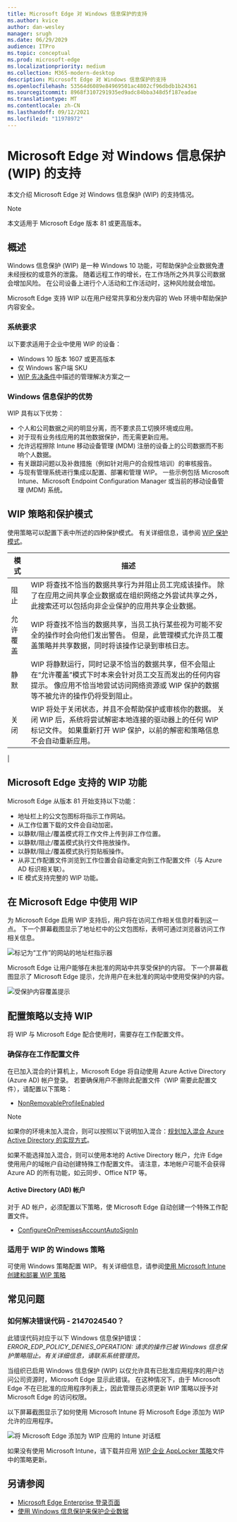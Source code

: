 ```yaml
---
title: Microsoft Edge 对 Windows 信息保护的支持
ms.author: kvice
author: dan-wesley
manager: srugh
ms.date: 06/29/2029
audience: ITPro
ms.topic: conceptual
ms.prod: microsoft-edge
ms.localizationpriority: medium
ms.collection: M365-modern-desktop
description: Microsoft Edge 对 Windows 信息保护的支持
ms.openlocfilehash: 53564d6089e84969501ac4802cf96dbdb1b24361
ms.sourcegitcommit: 8968f3107291935ed9adc84bba348d5f187eadae
ms.translationtype: MT
ms.contentlocale: zh-CN
ms.lasthandoff: 09/12/2021
ms.locfileid: "11978972"
---
```

# <a name="microsoft-edge-support-for-windows-information-protection-wip"></a>Microsoft Edge 对 Windows 信息保护 (WIP) 的支持

本文介绍 Microsoft Edge 对 Windows 信息保护 (WIP) 的支持情况。

> [!NOTE]
> 本文适用于 Microsoft Edge 版本 81 或更高版本。

## <a name="overview"></a>概述

Windows 信息保护 (WIP) 是一种 Windows 10 功能，可帮助保护企业数据免遭未经授权的或意外的泄露。 随着远程工作的增长，在工作场所之外共享公司数据会增加风险。 在公司设备上进行个人活动和工作活动时，这种风险就会增加。

Microsoft Edge 支持 WIP 以在用户经常共享和分发内容的 Web 环境中帮助保护内容安全。

### <a name="system-requirements"></a>系统要求

以下要求适用于企业中使用 WIP 的设备：

- Windows 10 版本 1607 或更高版本
- 仅 Windows 客户端 SKU
- [WIP 先决条件](/windows/security/information-protection/windows-information-protection/protect-enterprise-data-using-wip#prerequisites)中描述的管理解决方案之一

### <a name="windows-information-protection-benefits"></a>Windows 信息保护的优势

WIP 具有以下优势：

- 个人和公司数据之间的明显分离，而不要求员工切换环境或应用。
- 对于现有业务线应用的其他数据保护，而无需更新应用。
- 允许远程擦除 Intune 移动设备管理 (MDM) 注册的设备上的公司数据而不影响个人数据。 
- 有关跟踪问题以及补救措施（例如针对用户的合规性培训）的审核报告。
- 与现有管理系统进行集成以配置、部署和管理 WIP。 一些示例包括 Microsoft Intune、Microsoft Endpoint Configuration Manager 或当前的移动设备管理 (MDM) 系统。

## <a name="wip-policy-and-protection-modes"></a>WIP 策略和保护模式

使用策略可以配置下表中所述的四种保护模式。 有关详细信息，请参阅 [WIP 保护模式](/windows/security/information-protection/windows-information-protection/protect-enterprise-data-using-wip#wip-protection-modes)。

| 模式 | 描述 |
|------|-------------|
| 阻止 | WIP 将查找不恰当的数据共享行为并阻止员工完成该操作。 除了在应用之间共享企业数据或在组织网络之外尝试共享之外，此搜索还可以包括向非企业保护的应用共享企业数据。 |
| 允许覆盖 | WIP 将查找不恰当的数据共享，当员工执行某些视为可能不安全的操作时会向他们发出警告。 但是，此管理模式允许员工覆盖策略并共享数据，同时将该操作记录到审核日志。 |
| 静默 | WIP 将静默运行，同时记录不恰当的数据共享，但不会阻止在“允许覆盖”模式下时本来会针对员工交互而发出的任何内容提示。 像应用不恰当地尝试访问网络资源或 WIP 保护的数据等不被允许的操作仍将受到阻止。 |
| 关闭 | WIP 将处于关闭状态，并且不会帮助保护或审核你的数据。 关闭 WIP 后，系统将尝试解密本地连接的驱动器上的任何 WIP 标记文件。 如果重新打开 WIP 保护，以前的解密和策略信息不会自动重新应用。
 |

## <a name="wip-features-supported-in-microsoft-edge"></a>Microsoft Edge 支持的 WIP 功能

Microsoft Edge 从版本 81 开始支持以下功能：

- 地址栏上的公文包图标将指示工作网站。  
- 从工作位置下载的文件会自动加密。
- 以静默/阻止/覆盖模式将工作文件上传到非工作位置。  
- 以静默/阻止/覆盖模式执行文件拖放操作。
- 以静默/阻止/覆盖模式执行剪贴板操作。
- 从非工作配置文件浏览到工作位置会自动重定向到工作配置文件（与 Azure AD 标识相关联）。
- IE 模式支持完整的 WIP 功能。

## <a name="working-with-wip-in-microsoft-edge"></a>在 Microsoft Edge 中使用 WIP

为 Microsoft Edge 启用 WIP 支持后，用户将在访问工作相关信息时看到这一点。 下一个屏幕截图显示了地址栏中的公文包图标，表明可通过浏览器访问工作相关信息。

 ![标记为“工作”的网站的地址栏指示器](./media/microsoft-edge-security-windows-information-protection/microsoft-edge-wip-notify.png)

Microsoft Edge 让用户能够在未批准的网站中共享受保护的内容。 下一个屏幕截图显示了 Microsoft Edge 提示，允许用户在未批准的网站中使用受保护的内容。

 ![受保护内容覆盖提示](./media/microsoft-edge-security-windows-information-protection/microsoft-edge-wip-override.png)

## <a name="configure-policies-to-support-wip"></a>配置策略以支持 WIP

将 WIP 与 Microsoft Edge 配合使用时，需要存在工作配置文件。

### <a name="ensure-the-presence-of-a-work-profile"></a>确保存在工作配置文件

在已加入混合的计算机上，Microsoft Edge 将自动使用 Azure Active Directory (Azure AD) 帐户登录。 若要确保用户不删除此配置文件（WIP 需要此配置文件），请配置以下策略：

- [NonRemovableProfileEnabled](./microsoft-edge-policies.md#nonremovableprofileenabled)

> [!NOTE]
> 如果你的环境未加入混合，则可以按照以下说明加入混合：[规划加入混合 Azure Active Directory 的实现方式](/azure/active-directory/devices/hybrid-azuread-join-plan)。

如果不能选择加入混合，则可以使用本地的 Active Directory 帐户，允许 Edge 使用用户的域帐户自动创建特殊工作配置文件。 请注意，本地帐户可能不会获得 Azure AD 的所有功能，如云同步、Office NTP 等。

#### <a name="active-directory-ad-accounts"></a>Active Directory (AD) 帐户

对于 AD 帐户，必须配置以下策略，使 Microsoft Edge 自动创建一个特殊工作配置文件。

- [ConfigureOnPremisesAccountAutoSignIn](./microsoft-edge-policies.md#configureonpremisesaccountautosignin)

### <a name="windows-policies-for-wip"></a>适用于 WIP 的 Windows 策略

可使用 Windows 策略配置 WIP。 有关详细信息，请参阅[使用 Microsoft Intune 创建和部署 WIP 策略](/windows/security/information-protection/windows-information-protection/overview-create-wip-policy)

## <a name="frequently-asked-questions"></a>常见问题

### <a name="how-do-i-resolve-error-code--2147024540"></a>如何解决错误代码 - 2147024540？

此错误代码对应于以下 Windows 信息保护错误：*ERROR_EDP_POLICY_DENIES_OPERATION: 请求的操作已被 Windows 信息保护策略阻止。有关详细信息，请联系系统管理员。*

当组织已启用 Windows 信息保护 (WIP) 以仅允许具有已批准应用程序的用户访问公司资源时，Microsoft Edge 显示此错误。 在这种情况下，由于 Microsoft Edge 不在已批准的应用程序列表上，因此管理员必须更新 WIP 策略以授予对 Microsoft Edge 的访问权限。

以下屏幕截图显示了如何使用 Microsoft Intune 将 Microsoft Edge 添加为 WIP允许的应用程序。

 ![将 Microsoft Edge 添加为 WIP 应用的 Intune 对话框](./media/microsoft-edge-security-windows-information-protection/microsoft-edge-wip-exemption.png)

如果没有使用 Microsoft Intune，请下载并应用 [WIP 企业 AppLocker 策略](https://download.microsoft.com/download/8/9/9/8995d820-065c-4ab1-aa2a-9d6dc0cd7ffa/MsEdge%20-%20WIP%20Enterprise%20AppLocker%20Policy%20Files.zip)文件中的策略更新。

## <a name="see-also"></a>另请参阅

- [Microsoft Edge Enterprise 登录页面](https://aka.ms/EdgeEnterprise) 
- [使用 Windows 信息保护来保护企业数据](/windows/security/information-protection/windows-information-protection/protect-enterprise-data-using-wip)